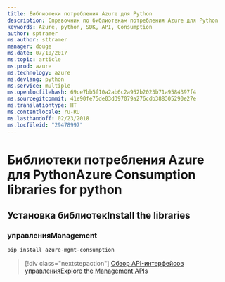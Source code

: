```yaml
---
title: Библиотеки потребления Azure для Python
description: Справочник по библиотекам потребления Azure для Python
keywords: Azure, python, SDK, API, Consumption
author: sptramer
ms.author: sttramer
manager: douge
ms.date: 07/10/2017
ms.topic: article
ms.prod: azure
ms.technology: azure
ms.devlang: python
ms.service: multiple
ms.openlocfilehash: 69ce7bb5f10a2ab6c2a952b2023b71a9584397f4
ms.sourcegitcommit: 41e90fe75de03d397079a276cdb388305290e27e
ms.translationtype: HT
ms.contentlocale: ru-RU
ms.lasthandoff: 02/23/2018
ms.locfileid: "29478997"
---
```

# <a name="azure-consumption-libraries-for-python"></a><span data-ttu-id="55485-104">Библиотеки потребления Azure для Python</span><span class="sxs-lookup"><span data-stu-id="55485-104">Azure Consumption libraries for python</span></span>

## <a name="install-the-libraries"></a><span data-ttu-id="55485-105">Установка библиотек</span><span class="sxs-lookup"><span data-stu-id="55485-105">Install the libraries</span></span>


### <a name="management"></a><span data-ttu-id="55485-106">управления</span><span class="sxs-lookup"><span data-stu-id="55485-106">Management</span></span>

```bash
pip install azure-mgmt-consumption
```
> [!div class="nextstepaction"]
> [<span data-ttu-id="55485-107">Обзор API-интерфейсов управления</span><span class="sxs-lookup"><span data-stu-id="55485-107">Explore the Management APIs</span></span>](/python/api/overview/azure/consumption/management)